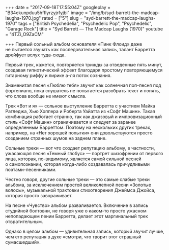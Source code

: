 +++
date = "2017-09-18T17:55:04Z"
googleplay = "B34ekunpduu5hfflyrzyjrfyjbi"
image = "/img/b/syd-barrett-the-madcap-laughs-1970.jpg"
rated = ["5"]
slug = "syd-barrett-the-madcap-laughs-1970"
tags = ["British Psychedelia", "Psychedelic Pop", "Psychedelic", "Garage Rock"]
title = "Syd Barrett — The Madcap Laughs (1970)"
youtube = "4TZi_O9ZaCM"

+++
Первый сольный альбом основателя «Пинк Флоид» даже не пытается звучать как последовательная запись, талант Барретта дрейфует вслух туда-сюда.

Первый трек, кажется, повторяется трижды за отведенные пять минут, создавая гипнотический эффект благодаря простому повторяющемуся гитарному риффу и лирике а-ля поток сознания.

Знаменитая песня «Люблю тебя» звучит как солнечная поп-песня под фортепиано, пока слушатель не попытается разобрать текст и понять, что слова вообще не имеют смысла.

Трек «Вот и я» — сольное выступление Барретта с участием Майка Ратледжа, Хью Хоппера и Роберта Уайатта из «Софт Машин». Такая комбинация работает странно, так как джазовый и импровизационный стиль «Софт Машин» ограничивается и следует за заранее определенным Барреттом. Поэтому на нескольких других треках, например, на «Нет хорошей попытки» они довольствуются просто созданием странных шумов на заднем плане.

Сольные треки — вот что создает репутацию альбому, в частности, ужасающая песня «Темный глобус» — портрет шизофрении от первого лица, которая, по-видимому, является самой сильной песней о самопознании, которая когда-либо создавалась причудливыми поэтами-песенниками.

Честно говоря, другие сольные треки — это самые слабые треки альбома, за исключением простой великолепной песни «Золотые волосы», музыкальной трактовки стихотворения Джеймса Джойса, которая просто завораживает.

На песне «Чувство» альбом разваливается. Включение в запись студийной болтовни, не говоря уже о каком-то просто ужасном непопадающем пении Барретта, делает этот маргинальный трек
отвратительным.

Однако в целом альбом — удивительная запись, который звучит лучше, чем его репутация в духе «смотри, что творит этот страшный сумасшедший».
